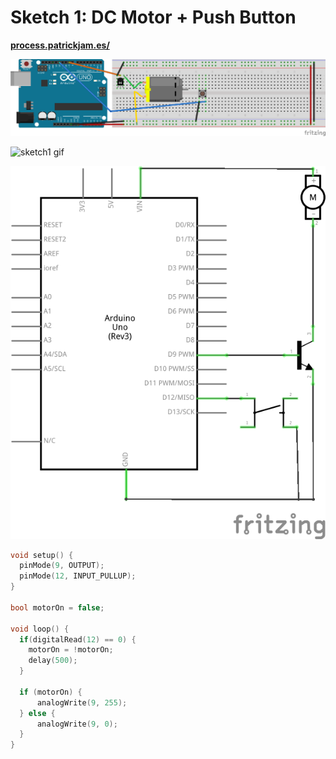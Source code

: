 # Sketch 1: DC Motor + Push Button

**[process.patrickjam.es/](https://process.patrickjam.es/2020/10/08/weeks-5-6-motors-servos-and-transistors/)**

![sketch1 breadboard](../documentationAssets/sketch1_bb.png)

![sketch1 gif](../documentationAssets/sketch1.gif)

![sketch1 schematic](../documentationAssets/sketch1_schem.png)

```c++
void setup() {  
  pinMode(9, OUTPUT);
  pinMode(12, INPUT_PULLUP);
}

bool motorOn = false;

void loop() {
  if(digitalRead(12) == 0) {
    motorOn = !motorOn;
    delay(500);
  }

  if (motorOn) {
      analogWrite(9, 255);
  } else {
      analogWrite(9, 0);
  }
}
```